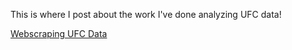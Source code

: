 This is where I post about the work I've done analyzing UFC data!

[Webscraping UFC Data](https://richard-j-obrien.github.io/2020-03-21-1-UFC-Webscraper-Report/)
